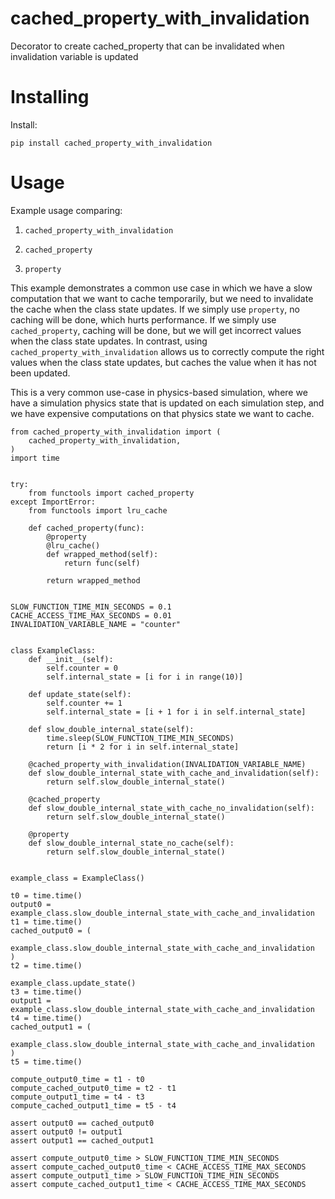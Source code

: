 # cached_property_with_invalidation

Decorator to create cached_property that can be invalidated when invalidation variable is updated

# Installing

Install:
```
pip install cached_property_with_invalidation
```

# Usage

Example usage comparing:

1. `cached_property_with_invalidation`

2. `cached_property`

3. `property`

This example demonstrates a common use case in which we have a slow computation that we want to cache temporarily, but we need to invalidate the cache when the class state updates. If we simply use `property`, no caching will be done, which hurts performance. If we simply use `cached_property`, caching will be done, but we will get incorrect values when the class state updates. In contrast, using `cached_property_with_invalidation` allows us to correctly compute the right values when the class state updates, but caches the value when it has not been updated.

This is a very common use-case in physics-based simulation, where we have a simulation physics state that is updated on each simulation step, and we have expensive computations on that physics state we want to cache.

```
from cached_property_with_invalidation import (
    cached_property_with_invalidation,
)
import time


try:
    from functools import cached_property
except ImportError:
    from functools import lru_cache

    def cached_property(func):
        @property
        @lru_cache()
        def wrapped_method(self):
            return func(self)

        return wrapped_method


SLOW_FUNCTION_TIME_MIN_SECONDS = 0.1
CACHE_ACCESS_TIME_MAX_SECONDS = 0.01
INVALIDATION_VARIABLE_NAME = "counter"


class ExampleClass:
    def __init__(self):
        self.counter = 0
        self.internal_state = [i for i in range(10)]

    def update_state(self):
        self.counter += 1
        self.internal_state = [i + 1 for i in self.internal_state]

    def slow_double_internal_state(self):
        time.sleep(SLOW_FUNCTION_TIME_MIN_SECONDS)
        return [i * 2 for i in self.internal_state]

    @cached_property_with_invalidation(INVALIDATION_VARIABLE_NAME)
    def slow_double_internal_state_with_cache_and_invalidation(self):
        return self.slow_double_internal_state()

    @cached_property
    def slow_double_internal_state_with_cache_no_invalidation(self):
        return self.slow_double_internal_state()

    @property
    def slow_double_internal_state_no_cache(self):
        return self.slow_double_internal_state()


example_class = ExampleClass()

t0 = time.time()
output0 = example_class.slow_double_internal_state_with_cache_and_invalidation
t1 = time.time()
cached_output0 = (
    example_class.slow_double_internal_state_with_cache_and_invalidation
)
t2 = time.time()

example_class.update_state()
t3 = time.time()
output1 = example_class.slow_double_internal_state_with_cache_and_invalidation
t4 = time.time()
cached_output1 = (
    example_class.slow_double_internal_state_with_cache_and_invalidation
)
t5 = time.time()

compute_output0_time = t1 - t0
compute_cached_output0_time = t2 - t1
compute_output1_time = t4 - t3
compute_cached_output1_time = t5 - t4

assert output0 == cached_output0
assert output0 != output1
assert output1 == cached_output1

assert compute_output0_time > SLOW_FUNCTION_TIME_MIN_SECONDS
assert compute_cached_output0_time < CACHE_ACCESS_TIME_MAX_SECONDS
assert compute_output1_time > SLOW_FUNCTION_TIME_MIN_SECONDS
assert compute_cached_output1_time < CACHE_ACCESS_TIME_MAX_SECONDS
```